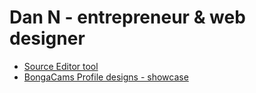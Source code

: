 # Dan N - entrepreneur & web designer

 - [Source Editor tool](https://cgc-dan.github.io/blog/source-editor)
 - [BongaCams Profile designs - showcase](https://cgc-dan.github.io/blog/bongacams/)
